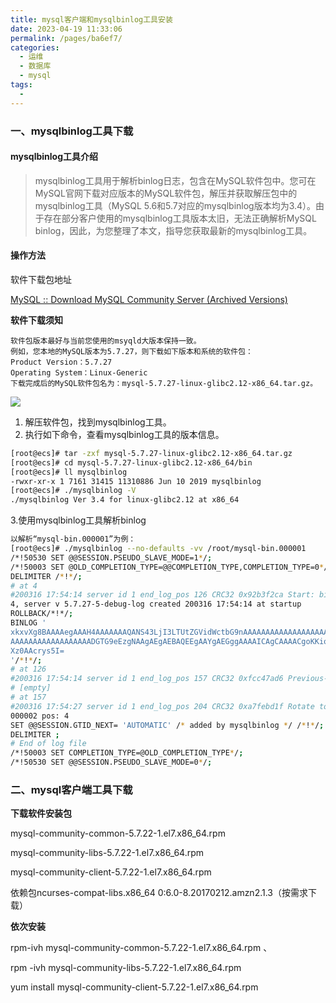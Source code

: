 ```yaml
---
title: mysql客户端和mysqlbinlog工具安装
date: 2023-04-19 11:33:06
permalink: /pages/ba6ef7/
categories:
  - 运维
  - 数据库
  - mysql
tags:
  - 
---
```


### 一、mysqlbinlog工具下载

#### mysqlbinlog工具介绍

> mysqlbinlog工具用于解析binlog日志，包含在MySQL软件包中。您可在MySQL官网下载对应版本的MySQL软件包，解压并获取解压包中的mysqlbinlog工具（MySQL 5.6和5.7对应的mysqlbinlog版本均为3.4）。由于存在部分客户使用的mysqlbinlog工具版本太旧，无法正确解析MySQL binlog，因此，为您整理了本文，指导您获取最新的mysqlbinlog工具。

#### 操作方法

软件下载包地址

[MySQL :: Download MySQL Community Server (Archived Versions)](https://downloads.mysql.com/archives/community/)

**软件下载须知**

```context
软件包版本最好与当前您使用的msyqld大版本保持一致。
例如，您本地的MySQL版本为5.7.27，则下载如下版本和系统的软件包：
Product Version：5.7.27
Operating System：Linux-Generic
下载完成后的MySQL软件包名为：mysql-5.7.27-linux-glibc2.12-x86_64.tar.gz。
```

![](http://pic.zzppjj.top/LightPicture/2023/04/2060f31f586675ea.jpg)

1. 解压软件包，找到mysqlbinlog工具。
2. 执行如下命令，查看mysqlbinlog工具的版本信息。

```bash
[root@ecs]# tar -zxf mysql-5.7.27-linux-glibc2.12-x86_64.tar.gz
[root@ecs]# cd mysql-5.7.27-linux-glibc2.12-x86_64/bin
[root@ecs]# ll mysqlbinlog
-rwxr-xr-x 1 7161 31415 11310886 Jun 10 2019 mysqlbinlog
[root@ecs]# ./mysqlbinlog -V
./mysqlbinlog Ver 3.4 for linux-glibc2.12 at x86_64
```

3.使用mysqlbinlog工具解析binlog

```bash
以解析“mysql-bin.000001”为例：
[root@ecs]# ./mysqlbinlog --no-defaults -vv /root/mysql-bin.000001
/*!50530 SET @@SESSION.PSEUDO_SLAVE_MODE=1*/;
/*!50003 SET @OLD_COMPLETION_TYPE=@@COMPLETION_TYPE,COMPLETION_TYPE=0*/;
DELIMITER /*!*/;
# at 4
#200316 17:54:14 server id 1 end_log_pos 126 CRC32 0x92b3f2ca Start: binlog v
4, server v 5.7.27-5-debug-log created 200316 17:54:14 at startup
ROLLBACK/*!*/;
BINLOG '
xkxvXg8BAAAAegAAAH4AAAAAAAQANS43LjI3LTUtZGVidWctbG9nAAAAAAAAAAAAAAAAAAAAAAAA
AAAAAAAAAAAAAAAAAADGTG9eEzgNAAgAEgAEBAQEEgAAYgAEGggAAAAICAgCAAAACgoKKioAEjQA
Xz0AAcrys5I=
'/*!*/;
# at 126
#200316 17:54:14 server id 1 end_log_pos 157 CRC32 0xfcc47ad6 Previous-GTIDs
# [empty]
# at 157
#200316 17:54:27 server id 1 end_log_pos 204 CRC32 0xa7febd1f Rotate to mysqlbin.
000002 pos: 4
SET @@SESSION.GTID_NEXT= 'AUTOMATIC' /* added by mysqlbinlog */ /*!*/;
DELIMITER ;
# End of log file
/*!50003 SET COMPLETION_TYPE=@OLD_COMPLETION_TYPE*/;
/*!50530 SET @@SESSION.PSEUDO_SLAVE_MODE=0*/;
```

### 二、mysql客户端工具下载

**下载软件安装包**

mysql-community-common-5.7.22-1.el7.x86_64.rpm

mysql-community-libs-5.7.22-1.el7.x86_64.rpm

mysql-community-client-5.7.22-1.el7.x86_64.rpm

依赖包ncurses-compat-libs.x86_64 0:6.0-8.20170212.amzn2.1.3（按需求下载）

**依次安装**

rpm-ivh mysql-community-common-5.7.22-1.el7.x86_64.rpm 、

rpm -ivh mysql-community-libs-5.7.22-1.el7.x86_64.rpm

yum install mysql-community-client-5.7.22-1.el7.x86_64.rpm
